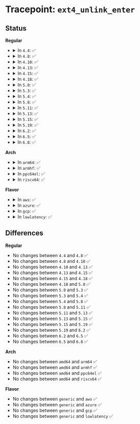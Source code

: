 # Tracepoint: <code>ext4_unlink_enter</code>

## Status
<b>Regular</b>
<ul>
<li>
<details>
<summary>In <code>4.4</code>: ✅</summary>

Event:

```c
struct trace_event_raw_ext4_unlink_enter {
    struct trace_entry ent;
    dev_t dev;
    ino_t ino;
    ino_t parent;
    loff_t size;
    char __data[0];
};
```
Function:

```c
void trace_event_raw_event_ext4_unlink_enter(void *__data, struct inode *parent, struct dentry *dentry);
```
</details>
</li>
<li>
<details>
<summary>In <code>4.8</code>: ✅</summary>

Event:

```c
struct trace_event_raw_ext4_unlink_enter {
    struct trace_entry ent;
    dev_t dev;
    ino_t ino;
    ino_t parent;
    loff_t size;
    char __data[0];
};
```
Function:

```c
void trace_event_raw_event_ext4_unlink_enter(void *__data, struct inode *parent, struct dentry *dentry);
```
</details>
</li>
<li>
<details>
<summary>In <code>4.10</code>: ✅</summary>

Event:

```c
struct trace_event_raw_ext4_unlink_enter {
    struct trace_entry ent;
    dev_t dev;
    ino_t ino;
    ino_t parent;
    loff_t size;
    char __data[0];
};
```
Function:

```c
void trace_event_raw_event_ext4_unlink_enter(void *__data, struct inode *parent, struct dentry *dentry);
```
</details>
</li>
<li>
<details>
<summary>In <code>4.13</code>: ✅</summary>

Event:

```c
struct trace_event_raw_ext4_unlink_enter {
    struct trace_entry ent;
    dev_t dev;
    ino_t ino;
    ino_t parent;
    loff_t size;
    char __data[0];
};
```
Function:

```c
void trace_event_raw_event_ext4_unlink_enter(void *__data, struct inode *parent, struct dentry *dentry);
```
</details>
</li>
<li>
<details>
<summary>In <code>4.15</code>: ✅</summary>

Event:

```c
struct trace_event_raw_ext4_unlink_enter {
    struct trace_entry ent;
    dev_t dev;
    ino_t ino;
    ino_t parent;
    loff_t size;
    char __data[0];
};
```
Function:

```c
void trace_event_raw_event_ext4_unlink_enter(void *__data, struct inode *parent, struct dentry *dentry);
```
</details>
</li>
<li>
<details>
<summary>In <code>4.18</code>: ✅</summary>

Event:

```c
struct trace_event_raw_ext4_unlink_enter {
    struct trace_entry ent;
    dev_t dev;
    ino_t ino;
    ino_t parent;
    loff_t size;
    char __data[0];
};
```
Function:

```c
void trace_event_raw_event_ext4_unlink_enter(void *__data, struct inode *parent, struct dentry *dentry);
```
</details>
</li>
<li>
<details>
<summary>In <code>5.0</code>: ✅</summary>

Event:

```c
struct trace_event_raw_ext4_unlink_enter {
    struct trace_entry ent;
    dev_t dev;
    ino_t ino;
    ino_t parent;
    loff_t size;
    char __data[0];
};
```
Function:

```c
void trace_event_raw_event_ext4_unlink_enter(void *__data, struct inode *parent, struct dentry *dentry);
```
</details>
</li>
<li>
<details>
<summary>In <code>5.3</code>: ✅</summary>

Event:

```c
struct trace_event_raw_ext4_unlink_enter {
    struct trace_entry ent;
    dev_t dev;
    ino_t ino;
    ino_t parent;
    loff_t size;
    char __data[0];
};
```
Function:

```c
void trace_event_raw_event_ext4_unlink_enter(void *__data, struct inode *parent, struct dentry *dentry);
```
</details>
</li>
<li>
<details>
<summary>In <code>5.4</code>: ✅</summary>

Event:

```c
struct trace_event_raw_ext4_unlink_enter {
    struct trace_entry ent;
    dev_t dev;
    ino_t ino;
    ino_t parent;
    loff_t size;
    char __data[0];
};
```
Function:

```c
void trace_event_raw_event_ext4_unlink_enter(void *__data, struct inode *parent, struct dentry *dentry);
```
</details>
</li>
<li>
<details>
<summary>In <code>5.8</code>: ✅</summary>

Event:

```c
struct trace_event_raw_ext4_unlink_enter {
    struct trace_entry ent;
    dev_t dev;
    ino_t ino;
    ino_t parent;
    loff_t size;
    char __data[0];
};
```
Function:

```c
void trace_event_raw_event_ext4_unlink_enter(void *__data, struct inode *parent, struct dentry *dentry);
```
</details>
</li>
<li>
<details>
<summary>In <code>5.11</code>: ✅</summary>

Event:

```c
struct trace_event_raw_ext4_unlink_enter {
    struct trace_entry ent;
    dev_t dev;
    ino_t ino;
    ino_t parent;
    loff_t size;
    char __data[0];
};
```
Function:

```c
void trace_event_raw_event_ext4_unlink_enter(void *__data, struct inode *parent, struct dentry *dentry);
```
</details>
</li>
<li>
<details>
<summary>In <code>5.13</code>: ✅</summary>

Event:

```c
struct trace_event_raw_ext4_unlink_enter {
    struct trace_entry ent;
    dev_t dev;
    ino_t ino;
    ino_t parent;
    loff_t size;
    char __data[0];
};
```
Function:

```c
void trace_event_raw_event_ext4_unlink_enter(void *__data, struct inode *parent, struct dentry *dentry);
```
</details>
</li>
<li>
<details>
<summary>In <code>5.15</code>: ✅</summary>

Event:

```c
struct trace_event_raw_ext4_unlink_enter {
    struct trace_entry ent;
    dev_t dev;
    ino_t ino;
    ino_t parent;
    loff_t size;
    char __data[0];
};
```
Function:

```c
void trace_event_raw_event_ext4_unlink_enter(void *__data, struct inode *parent, struct dentry *dentry);
```
</details>
</li>
<li>
<details>
<summary>In <code>5.19</code>: ✅</summary>

Event:

```c
struct trace_event_raw_ext4_unlink_enter {
    struct trace_entry ent;
    dev_t dev;
    ino_t ino;
    ino_t parent;
    loff_t size;
    char __data[0];
};
```
Function:

```c
void trace_event_raw_event_ext4_unlink_enter(void *__data, struct inode *parent, struct dentry *dentry);
```
</details>
</li>
<li>
<details>
<summary>In <code>6.2</code>: ✅</summary>

Event:

```c
struct trace_event_raw_ext4_unlink_enter {
    struct trace_entry ent;
    dev_t dev;
    ino_t ino;
    ino_t parent;
    loff_t size;
    char __data[0];
};
```
Function:

```c
void trace_event_raw_event_ext4_unlink_enter(void *__data, struct inode *parent, struct dentry *dentry);
```
</details>
</li>
<li>
<details>
<summary>In <code>6.5</code>: ✅</summary>

Event:

```c
struct trace_event_raw_ext4_unlink_enter {
    struct trace_entry ent;
    dev_t dev;
    ino_t ino;
    ino_t parent;
    loff_t size;
    char __data[0];
};
```
Function:

```c
void trace_event_raw_event_ext4_unlink_enter(void *__data, struct inode *parent, struct dentry *dentry);
```
</details>
</li>
<li>
<details>
<summary>In <code>6.8</code>: ✅</summary>

Event:

```c
struct trace_event_raw_ext4_unlink_enter {
    struct trace_entry ent;
    dev_t dev;
    ino_t ino;
    ino_t parent;
    loff_t size;
    char __data[0];
};
```
Function:

```c
void trace_event_raw_event_ext4_unlink_enter(void *__data, struct inode *parent, struct dentry *dentry);
```
</details>
</li>
</ul>
<b>Arch</b>
<ul>
<li>
<details>
<summary>In <code>arm64</code>: ✅</summary>

Event:

```c
struct trace_event_raw_ext4_unlink_enter {
    struct trace_entry ent;
    dev_t dev;
    ino_t ino;
    ino_t parent;
    loff_t size;
    char __data[0];
};
```
Function:

```c
void trace_event_raw_event_ext4_unlink_enter(void *__data, struct inode *parent, struct dentry *dentry);
```
</details>
</li>
<li>
<details>
<summary>In <code>armhf</code>: ✅</summary>

Event:

```c
struct trace_event_raw_ext4_unlink_enter {
    struct trace_entry ent;
    dev_t dev;
    ino_t ino;
    ino_t parent;
    loff_t size;
    char __data[0];
};
```
Function:

```c
void trace_event_raw_event_ext4_unlink_enter(void *__data, struct inode *parent, struct dentry *dentry);
```
</details>
</li>
<li>
<details>
<summary>In <code>ppc64el</code>: ✅</summary>

Event:

```c
struct trace_event_raw_ext4_unlink_enter {
    struct trace_entry ent;
    dev_t dev;
    ino_t ino;
    ino_t parent;
    loff_t size;
    char __data[0];
};
```
Function:

```c
void trace_event_raw_event_ext4_unlink_enter(void *__data, struct inode *parent, struct dentry *dentry);
```
</details>
</li>
<li>
<details>
<summary>In <code>riscv64</code>: ✅</summary>

Event:

```c
struct trace_event_raw_ext4_unlink_enter {
    struct trace_entry ent;
    dev_t dev;
    ino_t ino;
    ino_t parent;
    loff_t size;
    char __data[0];
};
```
Function:

```c
void trace_event_raw_event_ext4_unlink_enter(void *__data, struct inode *parent, struct dentry *dentry);
```
</details>
</li>
</ul>
<b>Flavor</b>
<ul>
<li>
<details>
<summary>In <code>aws</code>: ✅</summary>

Event:

```c
struct trace_event_raw_ext4_unlink_enter {
    struct trace_entry ent;
    dev_t dev;
    ino_t ino;
    ino_t parent;
    loff_t size;
    char __data[0];
};
```
Function:

```c
void trace_event_raw_event_ext4_unlink_enter(void *__data, struct inode *parent, struct dentry *dentry);
```
</details>
</li>
<li>
<details>
<summary>In <code>azure</code>: ✅</summary>

Event:

```c
struct trace_event_raw_ext4_unlink_enter {
    struct trace_entry ent;
    dev_t dev;
    ino_t ino;
    ino_t parent;
    loff_t size;
    char __data[0];
};
```
Function:

```c
void trace_event_raw_event_ext4_unlink_enter(void *__data, struct inode *parent, struct dentry *dentry);
```
</details>
</li>
<li>
<details>
<summary>In <code>gcp</code>: ✅</summary>

Event:

```c
struct trace_event_raw_ext4_unlink_enter {
    struct trace_entry ent;
    dev_t dev;
    ino_t ino;
    ino_t parent;
    loff_t size;
    char __data[0];
};
```
Function:

```c
void trace_event_raw_event_ext4_unlink_enter(void *__data, struct inode *parent, struct dentry *dentry);
```
</details>
</li>
<li>
<details>
<summary>In <code>lowlatency</code>: ✅</summary>

Event:

```c
struct trace_event_raw_ext4_unlink_enter {
    struct trace_entry ent;
    dev_t dev;
    ino_t ino;
    ino_t parent;
    loff_t size;
    char __data[0];
};
```
Function:

```c
void trace_event_raw_event_ext4_unlink_enter(void *__data, struct inode *parent, struct dentry *dentry);
```
</details>
</li>
</ul>

## Differences
<b>Regular</b>
<ul>
<li>
No changes between <code>4.4</code> and <code>4.8</code> ✅
</li>
<li>
No changes between <code>4.8</code> and <code>4.10</code> ✅
</li>
<li>
No changes between <code>4.10</code> and <code>4.13</code> ✅
</li>
<li>
No changes between <code>4.13</code> and <code>4.15</code> ✅
</li>
<li>
No changes between <code>4.15</code> and <code>4.18</code> ✅
</li>
<li>
No changes between <code>4.18</code> and <code>5.0</code> ✅
</li>
<li>
No changes between <code>5.0</code> and <code>5.3</code> ✅
</li>
<li>
No changes between <code>5.3</code> and <code>5.4</code> ✅
</li>
<li>
No changes between <code>5.4</code> and <code>5.8</code> ✅
</li>
<li>
No changes between <code>5.8</code> and <code>5.11</code> ✅
</li>
<li>
No changes between <code>5.11</code> and <code>5.13</code> ✅
</li>
<li>
No changes between <code>5.13</code> and <code>5.15</code> ✅
</li>
<li>
No changes between <code>5.15</code> and <code>5.19</code> ✅
</li>
<li>
No changes between <code>5.19</code> and <code>6.2</code> ✅
</li>
<li>
No changes between <code>6.2</code> and <code>6.5</code> ✅
</li>
<li>
No changes between <code>6.5</code> and <code>6.8</code> ✅
</li>
</ul>
<b>Arch</b>
<ul>
<li>
No changes between <code>amd64</code> and <code>arm64</code> ✅
</li>
<li>
No changes between <code>amd64</code> and <code>armhf</code> ✅
</li>
<li>
No changes between <code>amd64</code> and <code>ppc64el</code> ✅
</li>
<li>
No changes between <code>amd64</code> and <code>riscv64</code> ✅
</li>
</ul>
<b>Flavor</b>
<ul>
<li>
No changes between <code>generic</code> and <code>aws</code> ✅
</li>
<li>
No changes between <code>generic</code> and <code>azure</code> ✅
</li>
<li>
No changes between <code>generic</code> and <code>gcp</code> ✅
</li>
<li>
No changes between <code>generic</code> and <code>lowlatency</code> ✅
</li>
</ul>
